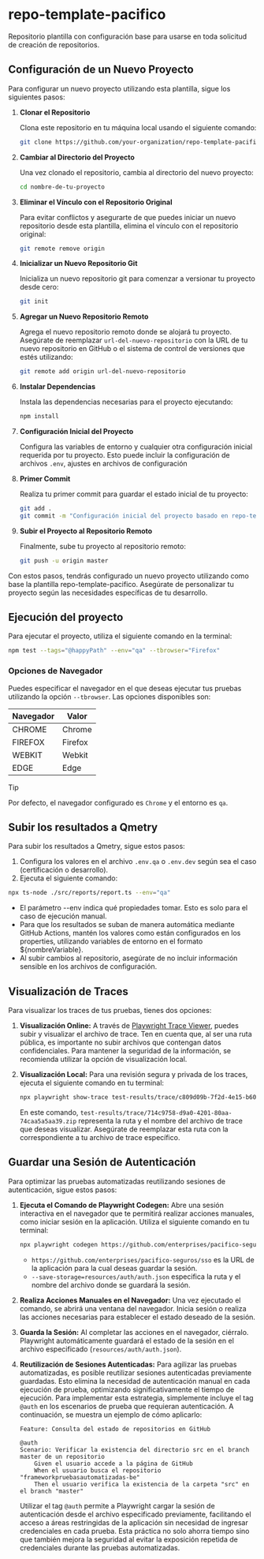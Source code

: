 # repo-template-pacifico
Repositorio plantilla con configuración base para usarse en toda solicitud de creación de repositorios.

## Configuración de un Nuevo Proyecto

Para configurar un nuevo proyecto utilizando esta plantilla, sigue los siguientes pasos:

1. **Clonar el Repositorio**

   Clona este repositorio en tu máquina local usando el siguiente comando:

   ```bash
   git clone https://github.com/your-organization/repo-template-pacifico.git nombre-de-tu-proyecto
   ```

2. **Cambiar al Directorio del Proyecto**

    Una vez clonado el repositorio, cambia al directorio del nuevo proyecto:

    ```bash
    cd nombre-de-tu-proyecto
    ```
3. **Eliminar el Vínculo con el Repositorio Original**

    Para evitar conflictos y asegurarte de que puedes iniciar un nuevo repositorio desde esta plantilla, elimina el vínculo con el repositorio original:

    ```bash
    git remote remove origin
    ```

4. **Inicializar un Nuevo Repositorio Git**
    
    Inicializa un nuevo repositorio git para comenzar a versionar tu proyecto desde cero:

    ```bash
    git init
    ```

5. **Agregar un Nuevo Repositorio Remoto**

    Agrega el nuevo repositorio remoto donde se alojará tu proyecto. Asegúrate de reemplazar `url-del-nuevo-repositorio` con la URL de tu nuevo repositorio en GitHub o el sistema de control de versiones que estés utilizando:

    ```bash
    git remote add origin url-del-nuevo-repositorio
    ```

6. **Instalar Dependencias**

    Instala las dependencias necesarias para el proyecto ejecutando:

    ```bash
    npm install
    ```
7. **Configuración Inicial del Proyecto**

    Configura las variables de entorno y cualquier otra configuración inicial requerida por tu proyecto. Esto puede incluir la configuración de archivos `.env`, ajustes en archivos de configuración

8. **Primer Commit**

    Realiza tu primer commit para guardar el estado inicial de tu proyecto:

    ```bash
    git add .
    git commit -m "Configuración inicial del proyecto basado en repo-template-pacifico"
    ```

9. **Subir el Proyecto al Repositorio Remoto**

    Finalmente, sube tu proyecto al repositorio remoto:

    ```bash
    git push -u origin master
    ```

Con estos pasos, tendrás configurado un nuevo proyecto utilizando como base la plantilla repo-template-pacifico. Asegúrate de personalizar tu proyecto según las necesidades específicas de tu desarrollo.

## Ejecución del proyecto

Para ejecutar el proyecto, utiliza el siguiente comando en la terminal:

```bash
npm test --tags="@happyPath" --env="qa" --tbrowser="Firefox"
```

### Opciones de Navegador

Puedes especificar el navegador en el que deseas ejecutar tus pruebas utilizando la opción `--tbrowser`. Las opciones disponibles son:

| Navegador | Valor    |
|-----------|----------|
| CHROME    | Chrome   |
| FIREFOX   | Firefox  |
| WEBKIT    | Webkit   |
| EDGE      | Edge     |

> [!TIP]
> Por defecto, el navegador configurado es `Chrome` y el entorno es `qa`.

## Subir los resultados a Qmetry

Para subir los resultados a Qmetry, sigue estos pasos:

1. Configura los valores en el archivo `.env.qa` o `.env.dev` según sea el caso (certificación o desarrollo).
2. Ejecuta el siguiente comando:

```bash
npx ts-node ./src/reports/report.ts --env="qa"
```
- El parámetro --env indica qué propiedades tomar. Esto es solo para el caso de ejecución manual.
- Para que los resultados se suban de manera automática mediante GitHub Actions, mantén los valores como están configurados en los properties, utilizando variables de entorno en el formato ${nombreVariable}.
- Al subir cambios al repositorio, asegúrate de no incluir información sensible en los archivos de configuración.

## Visualización de Traces

Para visualizar los traces de tus pruebas, tienes dos opciones:

1. **Visualización Online:** A través de [Playwright Trace Viewer](https://playwright.dev/docs/trace-viewer), puedes subir y visualizar el archivo de trace. Ten en cuenta que, al ser una ruta pública, es importante no subir archivos que contengan datos confidenciales. Para mantener la seguridad de la información, se recomienda utilizar la opción de visualización local.

2. **Visualización Local:** Para una revisión segura y privada de los traces, ejecuta el siguiente comando en tu terminal:

    ```bash
    npx playwright show-trace test-results/trace/c809d09b-7f2d-4e15-b60b-008a35bbedc8.zip
    ```

    En este comando, `test-results/trace/714c9758-d9a0-4201-80aa-74caa5a5aa39.zip` representa la ruta y el nombre del archivo de trace que deseas visualizar. Asegúrate de reemplazar esta ruta con la correspondiente a tu archivo de trace específico.

## Guardar una Sesión de Autenticación

Para optimizar las pruebas automatizadas reutilizando sesiones de autenticación, sigue estos pasos:

1. **Ejecuta el Comando de Playwright Codegen:** Abre una sesión interactiva en el navegador que te permitirá realizar acciones manuales, como iniciar sesión en la aplicación. Utiliza el siguiente comando en tu terminal:

    ```bash
    npx playwright codegen https://github.com/enterprises/pacifico-seguros/sso --save-storage=resources/auth/auth.json
    ```

    - `https://github.com/enterprises/pacifico-seguros/sso` es la URL de la aplicación para la cual deseas guardar la sesión.
    - `--save-storage=resources/auth/auth.json` especifica la ruta y el nombre del archivo donde se guardará la sesión.

2. **Realiza Acciones Manuales en el Navegador:** Una vez ejecutado el comando, se abrirá una ventana del navegador. Inicia sesión o realiza las acciones necesarias para establecer el estado deseado de la sesión.

3. **Guarda la Sesión:** Al completar las acciones en el navegador, ciérralo. Playwright automáticamente guardará el estado de la sesión en el archivo especificado (`resources/auth/auth.json`).

4. **Reutilización de Sesiones Autenticadas:** Para agilizar las pruebas automatizadas, es posible reutilizar sesiones autenticadas previamente guardadas. Esto elimina la necesidad de autenticación manual en cada ejecución de prueba, optimizando significativamente el tiempo de ejecución. Para implementar esta estrategia, simplemente incluye el tag `@auth` en los escenarios de prueba que requieran autenticación. A continuación, se muestra un ejemplo de cómo aplicarlo:

    ```gherkin
    Feature: Consulta del estado de repositorios en GitHub

    @auth
    Scenario: Verificar la existencia del directorio src en el branch master de un repositorio
        Given el usuario accede a la página de GitHub
        When el usuario busca el repositorio "frameworkpruebasautomatizadas-be"
        Then el usuario verifica la existencia de la carpeta "src" en el branch "master"
    ```

    Utilizar el tag `@auth` permite a Playwright cargar la sesión de autenticación desde el archivo especificado previamente, facilitando el acceso a áreas restringidas de la aplicación sin necesidad de ingresar credenciales en cada prueba. Esta práctica no solo ahorra tiempo sino que también mejora la seguridad al evitar la exposición repetida de credenciales durante las pruebas automatizadas.